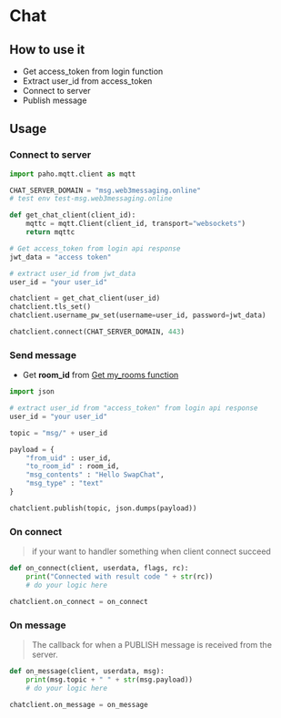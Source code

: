 # Chat

## How to use it

- Get access_token from login function
- Extract user_id from access_token
- Connect to server
- Publish message

## Usage

### Connect to server

```python
import paho.mqtt.client as mqtt

CHAT_SERVER_DOMAIN = "msg.web3messaging.online"
# test env test-msg.web3messaging.online

def get_chat_client(client_id):
    mqttc = mqtt.Client(client_id, transport="websockets")
    return mqttc

# Get access_token from login api response
jwt_data = "access token"

# extract user_id from jwt_data
user_id = "your user_id"

chatclient = get_chat_client(user_id)
chatclient.tls_set()
chatclient.username_pw_set(username=user_id, password=jwt_data)

chatclient.connect(CHAT_SERVER_DOMAIN, 443)
```

### Send message

- Get **room_id** from [Get my_rooms function](/docs/Web3MQ-SDK/Python-SDK/roomapi#get-room-list)

```python
import json

# extract user_id from "access_token" from login api response
user_id = "your user_id"

topic = "msg/" + user_id

payload = {
    "from_uid" : user_id,
    "to_room_id" : room_id,
    "msg_contents" : "Hello SwapChat",
    "msg_type" : "text"
}

chatclient.publish(topic, json.dumps(payload))
```

### On connect

> if your want to handler something when client connect succeed

```python
def on_connect(client, userdata, flags, rc):
    print("Connected with result code " + str(rc))
    # do your logic here

chatclient.on_connect = on_connect
```


### On message

> The callback for when a PUBLISH message is received from the server.


```python
def on_message(client, userdata, msg):
    print(msg.topic + " " + str(msg.payload))
    # do your logic here

chatclient.on_message = on_message
```
